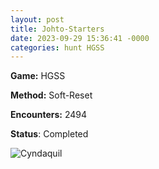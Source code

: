 ```yaml
---
layout: post
title: Johto-Starters
date: 2023-09-29 15:36:41 -0000
categories: hunt HGSS
---
```


**Game:** HGSS

**Method:** Soft-Reset

**Encounters:** 2494

**Status**: Completed

<img src="https://cdn.discordapp.com/attachments/663666268997681153/1157490709578928138/cyndaquil.png" alt="Cyndaquil">
